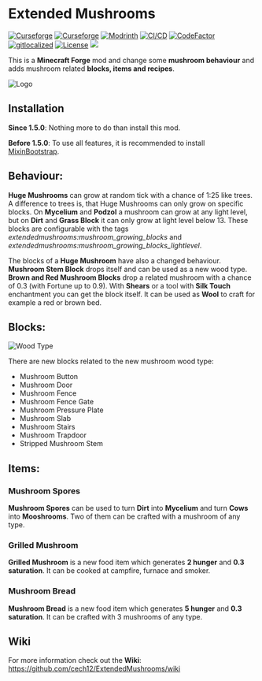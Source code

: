 # Extended Mushrooms

[![Curseforge](http://cf.way2muchnoise.eu/full_365507_downloads(0D0D0D-F16436-fff-010101-fff).svg)](https://www.curseforge.com/minecraft/mc-mods/extended-mushrooms)
[![Curseforge](http://cf.way2muchnoise.eu/versions/For%20MC_365507_all(0D0D0D-F16436-fff-010101).svg)](https://www.curseforge.com/minecraft/mc-mods/extended-mushrooms/files)
[![Modrinth](https://img.shields.io/modrinth/dt/XInCrQsd?label=Modrinth&logo=modrinth)](https://modrinth.com/mod/extended-mushrooms)
[![CI/CD](https://github.com/cech12/ExtendedMushrooms/actions/workflows/cicd-workflow.yml/badge.svg)](https://github.com/cech12/ExtendedMushrooms/actions/workflows/cicd-workflow.yml)
[![CodeFactor](https://www.codefactor.io/repository/github/cech12/extendedmushrooms/badge)](https://www.codefactor.io/repository/github/cech12/extendedmushrooms)
[![gitlocalized ](https://gitlocalize.com/repo/8144/whole_project/badge.svg)](https://gitlocalize.com/repo/8144/?utm_source=badge)
[![License](https://img.shields.io/github/license/cech12/ExtendedMushrooms)](http://opensource.org/licenses/MIT)
[![](https://img.shields.io/discord/752506676719910963.svg?style=flat&color=informational&logo=discord&label=Discord)](https://discord.gg/gRUFH5t)

This is a **Minecraft Forge** mod and change some **mushroom behaviour** and adds mushroom related **blocks, items and recipes**.

![Logo](material/store.png)

## Installation

**Since 1.5.0**: Nothing more to do than install this mod.

**Before 1.5.0**: To use all features, it is recommended to install [MixinBootstrap](https://www.curseforge.com/minecraft/mc-mods/mixinbootstrap).

## Behaviour:

**Huge Mushrooms** can grow at random tick with a chance of 1:25 like trees. A difference to trees is, that Huge Mushrooms can only grow on specific blocks. On **Mycelium** and **Podzol** a mushroom can grow at any light level, but on **Dirt** and **Grass Block** it can only grow at light level below 13. 
These blocks are configurable with the tags _extendedmushrooms:mushroom_growing_blocks_ and _extendedmushrooms:mushroom_growing_blocks_lightlevel_.

The blocks of a **Huge Mushroom** have also a changed behaviour. **Mushroom Stem Block** drops itself and can be used as a new wood type. **Brown and Red Mushroom Blocks** drop a related mushroom with a chance of 0.3 (with Fortune up to 0.9). With **Shears** or a tool with **Silk Touch** enchantment you can get the block itself. It can be used as **Wool** to craft for example a red or brown bed.

## Blocks:

![Wood Type](material/wood.png)

There are new blocks related to the new mushroom wood type:
* Mushroom Button
* Mushroom Door
* Mushroom Fence
* Mushroom Fence Gate
* Mushroom Pressure Plate
* Mushroom Slab
* Mushroom Stairs
* Mushroom Trapdoor
* Stripped Mushroom Stem

## Items:

### Mushroom Spores

**Mushroom Spores** can be used to turn **Dirt** into **Mycelium** and turn **Cows** into **Mooshrooms**. Two of them can be crafted with a mushroom of any type.

### Grilled Mushroom

**Grilled Mushroom** is a new food item which generates **2 hunger** and **0.3 saturation**. It can be cooked at campfire, furnace and smoker.

### Mushroom Bread

**Mushroom Bread** is a new food item which generates **5 hunger** and **0.3 saturation**. It can be crafted with 3 mushrooms of any type.

## Wiki

For more information check out the **Wiki**: https://github.com/cech12/ExtendedMushrooms/wiki
